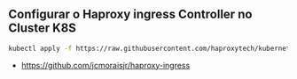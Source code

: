 ## Configurar o Haproxy ingress Controller no Cluster K8S
```bash
kubectl apply -f https://raw.githubusercontent.com/haproxytech/kubernetes-ingress/v1.8/deploy/haproxy-ingress.yaml
```

- https://github.com/jcmoraisjr/haproxy-ingress